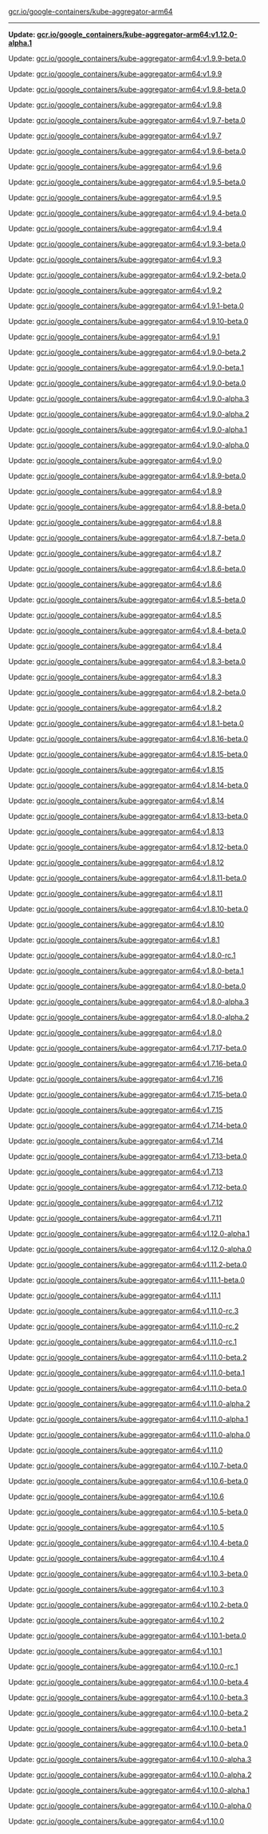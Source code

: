 [gcr.io/google-containers/kube-aggregator-arm64](https://hub.docker.com/r/cruse/kube-aggregator-arm64/tags/) 

----
**Update: [gcr.io/google_containers/kube-aggregator-arm64:v1.12.0-alpha.1](https://hub.docker.com/r/cruse/kube-aggregator-arm64/tags/)**

Update: [gcr.io/google_containers/kube-aggregator-arm64:v1.9.9-beta.0](https://hub.docker.com/r/cruse/kube-aggregator-arm64/tags/)

Update: [gcr.io/google_containers/kube-aggregator-arm64:v1.9.9](https://hub.docker.com/r/cruse/kube-aggregator-arm64/tags/)

Update: [gcr.io/google_containers/kube-aggregator-arm64:v1.9.8-beta.0](https://hub.docker.com/r/cruse/kube-aggregator-arm64/tags/)

Update: [gcr.io/google_containers/kube-aggregator-arm64:v1.9.8](https://hub.docker.com/r/cruse/kube-aggregator-arm64/tags/)

Update: [gcr.io/google_containers/kube-aggregator-arm64:v1.9.7-beta.0](https://hub.docker.com/r/cruse/kube-aggregator-arm64/tags/)

Update: [gcr.io/google_containers/kube-aggregator-arm64:v1.9.7](https://hub.docker.com/r/cruse/kube-aggregator-arm64/tags/)

Update: [gcr.io/google_containers/kube-aggregator-arm64:v1.9.6-beta.0](https://hub.docker.com/r/cruse/kube-aggregator-arm64/tags/)

Update: [gcr.io/google_containers/kube-aggregator-arm64:v1.9.6](https://hub.docker.com/r/cruse/kube-aggregator-arm64/tags/)

Update: [gcr.io/google_containers/kube-aggregator-arm64:v1.9.5-beta.0](https://hub.docker.com/r/cruse/kube-aggregator-arm64/tags/)

Update: [gcr.io/google_containers/kube-aggregator-arm64:v1.9.5](https://hub.docker.com/r/cruse/kube-aggregator-arm64/tags/)

Update: [gcr.io/google_containers/kube-aggregator-arm64:v1.9.4-beta.0](https://hub.docker.com/r/cruse/kube-aggregator-arm64/tags/)

Update: [gcr.io/google_containers/kube-aggregator-arm64:v1.9.4](https://hub.docker.com/r/cruse/kube-aggregator-arm64/tags/)

Update: [gcr.io/google_containers/kube-aggregator-arm64:v1.9.3-beta.0](https://hub.docker.com/r/cruse/kube-aggregator-arm64/tags/)

Update: [gcr.io/google_containers/kube-aggregator-arm64:v1.9.3](https://hub.docker.com/r/cruse/kube-aggregator-arm64/tags/)

Update: [gcr.io/google_containers/kube-aggregator-arm64:v1.9.2-beta.0](https://hub.docker.com/r/cruse/kube-aggregator-arm64/tags/)

Update: [gcr.io/google_containers/kube-aggregator-arm64:v1.9.2](https://hub.docker.com/r/cruse/kube-aggregator-arm64/tags/)

Update: [gcr.io/google_containers/kube-aggregator-arm64:v1.9.1-beta.0](https://hub.docker.com/r/cruse/kube-aggregator-arm64/tags/)

Update: [gcr.io/google_containers/kube-aggregator-arm64:v1.9.10-beta.0](https://hub.docker.com/r/cruse/kube-aggregator-arm64/tags/)

Update: [gcr.io/google_containers/kube-aggregator-arm64:v1.9.1](https://hub.docker.com/r/cruse/kube-aggregator-arm64/tags/)

Update: [gcr.io/google_containers/kube-aggregator-arm64:v1.9.0-beta.2](https://hub.docker.com/r/cruse/kube-aggregator-arm64/tags/)

Update: [gcr.io/google_containers/kube-aggregator-arm64:v1.9.0-beta.1](https://hub.docker.com/r/cruse/kube-aggregator-arm64/tags/)

Update: [gcr.io/google_containers/kube-aggregator-arm64:v1.9.0-beta.0](https://hub.docker.com/r/cruse/kube-aggregator-arm64/tags/)

Update: [gcr.io/google_containers/kube-aggregator-arm64:v1.9.0-alpha.3](https://hub.docker.com/r/cruse/kube-aggregator-arm64/tags/)

Update: [gcr.io/google_containers/kube-aggregator-arm64:v1.9.0-alpha.2](https://hub.docker.com/r/cruse/kube-aggregator-arm64/tags/)

Update: [gcr.io/google_containers/kube-aggregator-arm64:v1.9.0-alpha.1](https://hub.docker.com/r/cruse/kube-aggregator-arm64/tags/)

Update: [gcr.io/google_containers/kube-aggregator-arm64:v1.9.0-alpha.0](https://hub.docker.com/r/cruse/kube-aggregator-arm64/tags/)

Update: [gcr.io/google_containers/kube-aggregator-arm64:v1.9.0](https://hub.docker.com/r/cruse/kube-aggregator-arm64/tags/)

Update: [gcr.io/google_containers/kube-aggregator-arm64:v1.8.9-beta.0](https://hub.docker.com/r/cruse/kube-aggregator-arm64/tags/)

Update: [gcr.io/google_containers/kube-aggregator-arm64:v1.8.9](https://hub.docker.com/r/cruse/kube-aggregator-arm64/tags/)

Update: [gcr.io/google_containers/kube-aggregator-arm64:v1.8.8-beta.0](https://hub.docker.com/r/cruse/kube-aggregator-arm64/tags/)

Update: [gcr.io/google_containers/kube-aggregator-arm64:v1.8.8](https://hub.docker.com/r/cruse/kube-aggregator-arm64/tags/)

Update: [gcr.io/google_containers/kube-aggregator-arm64:v1.8.7-beta.0](https://hub.docker.com/r/cruse/kube-aggregator-arm64/tags/)

Update: [gcr.io/google_containers/kube-aggregator-arm64:v1.8.7](https://hub.docker.com/r/cruse/kube-aggregator-arm64/tags/)

Update: [gcr.io/google_containers/kube-aggregator-arm64:v1.8.6-beta.0](https://hub.docker.com/r/cruse/kube-aggregator-arm64/tags/)

Update: [gcr.io/google_containers/kube-aggregator-arm64:v1.8.6](https://hub.docker.com/r/cruse/kube-aggregator-arm64/tags/)

Update: [gcr.io/google_containers/kube-aggregator-arm64:v1.8.5-beta.0](https://hub.docker.com/r/cruse/kube-aggregator-arm64/tags/)

Update: [gcr.io/google_containers/kube-aggregator-arm64:v1.8.5](https://hub.docker.com/r/cruse/kube-aggregator-arm64/tags/)

Update: [gcr.io/google_containers/kube-aggregator-arm64:v1.8.4-beta.0](https://hub.docker.com/r/cruse/kube-aggregator-arm64/tags/)

Update: [gcr.io/google_containers/kube-aggregator-arm64:v1.8.4](https://hub.docker.com/r/cruse/kube-aggregator-arm64/tags/)

Update: [gcr.io/google_containers/kube-aggregator-arm64:v1.8.3-beta.0](https://hub.docker.com/r/cruse/kube-aggregator-arm64/tags/)

Update: [gcr.io/google_containers/kube-aggregator-arm64:v1.8.3](https://hub.docker.com/r/cruse/kube-aggregator-arm64/tags/)

Update: [gcr.io/google_containers/kube-aggregator-arm64:v1.8.2-beta.0](https://hub.docker.com/r/cruse/kube-aggregator-arm64/tags/)

Update: [gcr.io/google_containers/kube-aggregator-arm64:v1.8.2](https://hub.docker.com/r/cruse/kube-aggregator-arm64/tags/)

Update: [gcr.io/google_containers/kube-aggregator-arm64:v1.8.1-beta.0](https://hub.docker.com/r/cruse/kube-aggregator-arm64/tags/)

Update: [gcr.io/google_containers/kube-aggregator-arm64:v1.8.16-beta.0](https://hub.docker.com/r/cruse/kube-aggregator-arm64/tags/)

Update: [gcr.io/google_containers/kube-aggregator-arm64:v1.8.15-beta.0](https://hub.docker.com/r/cruse/kube-aggregator-arm64/tags/)

Update: [gcr.io/google_containers/kube-aggregator-arm64:v1.8.15](https://hub.docker.com/r/cruse/kube-aggregator-arm64/tags/)

Update: [gcr.io/google_containers/kube-aggregator-arm64:v1.8.14-beta.0](https://hub.docker.com/r/cruse/kube-aggregator-arm64/tags/)

Update: [gcr.io/google_containers/kube-aggregator-arm64:v1.8.14](https://hub.docker.com/r/cruse/kube-aggregator-arm64/tags/)

Update: [gcr.io/google_containers/kube-aggregator-arm64:v1.8.13-beta.0](https://hub.docker.com/r/cruse/kube-aggregator-arm64/tags/)

Update: [gcr.io/google_containers/kube-aggregator-arm64:v1.8.13](https://hub.docker.com/r/cruse/kube-aggregator-arm64/tags/)

Update: [gcr.io/google_containers/kube-aggregator-arm64:v1.8.12-beta.0](https://hub.docker.com/r/cruse/kube-aggregator-arm64/tags/)

Update: [gcr.io/google_containers/kube-aggregator-arm64:v1.8.12](https://hub.docker.com/r/cruse/kube-aggregator-arm64/tags/)

Update: [gcr.io/google_containers/kube-aggregator-arm64:v1.8.11-beta.0](https://hub.docker.com/r/cruse/kube-aggregator-arm64/tags/)

Update: [gcr.io/google_containers/kube-aggregator-arm64:v1.8.11](https://hub.docker.com/r/cruse/kube-aggregator-arm64/tags/)

Update: [gcr.io/google_containers/kube-aggregator-arm64:v1.8.10-beta.0](https://hub.docker.com/r/cruse/kube-aggregator-arm64/tags/)

Update: [gcr.io/google_containers/kube-aggregator-arm64:v1.8.10](https://hub.docker.com/r/cruse/kube-aggregator-arm64/tags/)

Update: [gcr.io/google_containers/kube-aggregator-arm64:v1.8.1](https://hub.docker.com/r/cruse/kube-aggregator-arm64/tags/)

Update: [gcr.io/google_containers/kube-aggregator-arm64:v1.8.0-rc.1](https://hub.docker.com/r/cruse/kube-aggregator-arm64/tags/)

Update: [gcr.io/google_containers/kube-aggregator-arm64:v1.8.0-beta.1](https://hub.docker.com/r/cruse/kube-aggregator-arm64/tags/)

Update: [gcr.io/google_containers/kube-aggregator-arm64:v1.8.0-beta.0](https://hub.docker.com/r/cruse/kube-aggregator-arm64/tags/)

Update: [gcr.io/google_containers/kube-aggregator-arm64:v1.8.0-alpha.3](https://hub.docker.com/r/cruse/kube-aggregator-arm64/tags/)

Update: [gcr.io/google_containers/kube-aggregator-arm64:v1.8.0-alpha.2](https://hub.docker.com/r/cruse/kube-aggregator-arm64/tags/)

Update: [gcr.io/google_containers/kube-aggregator-arm64:v1.8.0](https://hub.docker.com/r/cruse/kube-aggregator-arm64/tags/)

Update: [gcr.io/google_containers/kube-aggregator-arm64:v1.7.17-beta.0](https://hub.docker.com/r/cruse/kube-aggregator-arm64/tags/)

Update: [gcr.io/google_containers/kube-aggregator-arm64:v1.7.16-beta.0](https://hub.docker.com/r/cruse/kube-aggregator-arm64/tags/)

Update: [gcr.io/google_containers/kube-aggregator-arm64:v1.7.16](https://hub.docker.com/r/cruse/kube-aggregator-arm64/tags/)

Update: [gcr.io/google_containers/kube-aggregator-arm64:v1.7.15-beta.0](https://hub.docker.com/r/cruse/kube-aggregator-arm64/tags/)

Update: [gcr.io/google_containers/kube-aggregator-arm64:v1.7.15](https://hub.docker.com/r/cruse/kube-aggregator-arm64/tags/)

Update: [gcr.io/google_containers/kube-aggregator-arm64:v1.7.14-beta.0](https://hub.docker.com/r/cruse/kube-aggregator-arm64/tags/)

Update: [gcr.io/google_containers/kube-aggregator-arm64:v1.7.14](https://hub.docker.com/r/cruse/kube-aggregator-arm64/tags/)

Update: [gcr.io/google_containers/kube-aggregator-arm64:v1.7.13-beta.0](https://hub.docker.com/r/cruse/kube-aggregator-arm64/tags/)

Update: [gcr.io/google_containers/kube-aggregator-arm64:v1.7.13](https://hub.docker.com/r/cruse/kube-aggregator-arm64/tags/)

Update: [gcr.io/google_containers/kube-aggregator-arm64:v1.7.12-beta.0](https://hub.docker.com/r/cruse/kube-aggregator-arm64/tags/)

Update: [gcr.io/google_containers/kube-aggregator-arm64:v1.7.12](https://hub.docker.com/r/cruse/kube-aggregator-arm64/tags/)

Update: [gcr.io/google_containers/kube-aggregator-arm64:v1.7.11](https://hub.docker.com/r/cruse/kube-aggregator-arm64/tags/)

Update: [gcr.io/google_containers/kube-aggregator-arm64:v1.12.0-alpha.1](https://hub.docker.com/r/cruse/kube-aggregator-arm64/tags/)

Update: [gcr.io/google_containers/kube-aggregator-arm64:v1.12.0-alpha.0](https://hub.docker.com/r/cruse/kube-aggregator-arm64/tags/)

Update: [gcr.io/google_containers/kube-aggregator-arm64:v1.11.2-beta.0](https://hub.docker.com/r/cruse/kube-aggregator-arm64/tags/)

Update: [gcr.io/google_containers/kube-aggregator-arm64:v1.11.1-beta.0](https://hub.docker.com/r/cruse/kube-aggregator-arm64/tags/)

Update: [gcr.io/google_containers/kube-aggregator-arm64:v1.11.1](https://hub.docker.com/r/cruse/kube-aggregator-arm64/tags/)

Update: [gcr.io/google_containers/kube-aggregator-arm64:v1.11.0-rc.3](https://hub.docker.com/r/cruse/kube-aggregator-arm64/tags/)

Update: [gcr.io/google_containers/kube-aggregator-arm64:v1.11.0-rc.2](https://hub.docker.com/r/cruse/kube-aggregator-arm64/tags/)

Update: [gcr.io/google_containers/kube-aggregator-arm64:v1.11.0-rc.1](https://hub.docker.com/r/cruse/kube-aggregator-arm64/tags/)

Update: [gcr.io/google_containers/kube-aggregator-arm64:v1.11.0-beta.2](https://hub.docker.com/r/cruse/kube-aggregator-arm64/tags/)

Update: [gcr.io/google_containers/kube-aggregator-arm64:v1.11.0-beta.1](https://hub.docker.com/r/cruse/kube-aggregator-arm64/tags/)

Update: [gcr.io/google_containers/kube-aggregator-arm64:v1.11.0-beta.0](https://hub.docker.com/r/cruse/kube-aggregator-arm64/tags/)

Update: [gcr.io/google_containers/kube-aggregator-arm64:v1.11.0-alpha.2](https://hub.docker.com/r/cruse/kube-aggregator-arm64/tags/)

Update: [gcr.io/google_containers/kube-aggregator-arm64:v1.11.0-alpha.1](https://hub.docker.com/r/cruse/kube-aggregator-arm64/tags/)

Update: [gcr.io/google_containers/kube-aggregator-arm64:v1.11.0-alpha.0](https://hub.docker.com/r/cruse/kube-aggregator-arm64/tags/)

Update: [gcr.io/google_containers/kube-aggregator-arm64:v1.11.0](https://hub.docker.com/r/cruse/kube-aggregator-arm64/tags/)

Update: [gcr.io/google_containers/kube-aggregator-arm64:v1.10.7-beta.0](https://hub.docker.com/r/cruse/kube-aggregator-arm64/tags/)

Update: [gcr.io/google_containers/kube-aggregator-arm64:v1.10.6-beta.0](https://hub.docker.com/r/cruse/kube-aggregator-arm64/tags/)

Update: [gcr.io/google_containers/kube-aggregator-arm64:v1.10.6](https://hub.docker.com/r/cruse/kube-aggregator-arm64/tags/)

Update: [gcr.io/google_containers/kube-aggregator-arm64:v1.10.5-beta.0](https://hub.docker.com/r/cruse/kube-aggregator-arm64/tags/)

Update: [gcr.io/google_containers/kube-aggregator-arm64:v1.10.5](https://hub.docker.com/r/cruse/kube-aggregator-arm64/tags/)

Update: [gcr.io/google_containers/kube-aggregator-arm64:v1.10.4-beta.0](https://hub.docker.com/r/cruse/kube-aggregator-arm64/tags/)

Update: [gcr.io/google_containers/kube-aggregator-arm64:v1.10.4](https://hub.docker.com/r/cruse/kube-aggregator-arm64/tags/)

Update: [gcr.io/google_containers/kube-aggregator-arm64:v1.10.3-beta.0](https://hub.docker.com/r/cruse/kube-aggregator-arm64/tags/)

Update: [gcr.io/google_containers/kube-aggregator-arm64:v1.10.3](https://hub.docker.com/r/cruse/kube-aggregator-arm64/tags/)

Update: [gcr.io/google_containers/kube-aggregator-arm64:v1.10.2-beta.0](https://hub.docker.com/r/cruse/kube-aggregator-arm64/tags/)

Update: [gcr.io/google_containers/kube-aggregator-arm64:v1.10.2](https://hub.docker.com/r/cruse/kube-aggregator-arm64/tags/)

Update: [gcr.io/google_containers/kube-aggregator-arm64:v1.10.1-beta.0](https://hub.docker.com/r/cruse/kube-aggregator-arm64/tags/)

Update: [gcr.io/google_containers/kube-aggregator-arm64:v1.10.1](https://hub.docker.com/r/cruse/kube-aggregator-arm64/tags/)

Update: [gcr.io/google_containers/kube-aggregator-arm64:v1.10.0-rc.1](https://hub.docker.com/r/cruse/kube-aggregator-arm64/tags/)

Update: [gcr.io/google_containers/kube-aggregator-arm64:v1.10.0-beta.4](https://hub.docker.com/r/cruse/kube-aggregator-arm64/tags/)

Update: [gcr.io/google_containers/kube-aggregator-arm64:v1.10.0-beta.3](https://hub.docker.com/r/cruse/kube-aggregator-arm64/tags/)

Update: [gcr.io/google_containers/kube-aggregator-arm64:v1.10.0-beta.2](https://hub.docker.com/r/cruse/kube-aggregator-arm64/tags/)

Update: [gcr.io/google_containers/kube-aggregator-arm64:v1.10.0-beta.1](https://hub.docker.com/r/cruse/kube-aggregator-arm64/tags/)

Update: [gcr.io/google_containers/kube-aggregator-arm64:v1.10.0-beta.0](https://hub.docker.com/r/cruse/kube-aggregator-arm64/tags/)

Update: [gcr.io/google_containers/kube-aggregator-arm64:v1.10.0-alpha.3](https://hub.docker.com/r/cruse/kube-aggregator-arm64/tags/)

Update: [gcr.io/google_containers/kube-aggregator-arm64:v1.10.0-alpha.2](https://hub.docker.com/r/cruse/kube-aggregator-arm64/tags/)

Update: [gcr.io/google_containers/kube-aggregator-arm64:v1.10.0-alpha.1](https://hub.docker.com/r/cruse/kube-aggregator-arm64/tags/)

Update: [gcr.io/google_containers/kube-aggregator-arm64:v1.10.0-alpha.0](https://hub.docker.com/r/cruse/kube-aggregator-arm64/tags/)

Update: [gcr.io/google_containers/kube-aggregator-arm64:v1.10.0](https://hub.docker.com/r/cruse/kube-aggregator-arm64/tags/)

